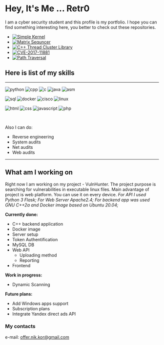 # Hey, It's Me ... Retr0

I am a cyber security student and this profile is my portfolio. I hope you can find something interesting here, you better to check out these repositories.

- [![Simple Kernel](https://img.shields.io/static/v1?label=Repo&message=Simple%20Kernel&color=FF4A40)](https://github.com/Retr0-code/Simple-Kernel)
- [![Matrix Sequncer](https://img.shields.io/static/v1?label=Repo&message=Matrix%20Sequncer&color=ff0057)](https://github.com/Retr0-code/Matrix-Sequncer)
- [![C++ Thread Cluster Library](https://img.shields.io/static/v1?label=Repo&message=C%2B%2B%20Thread%20Cluster%20Library&color=7163e0)](https://github.com/Retr0-code/Thread-Cluster-Library)
- [![CVE-2017-11881](https://img.shields.io/static/v1?label=Repo&message=SignHere&color=607CF7)](https://github.com/Retr0-code/SignHere)
- [![Path Traversal](https://img.shields.io/static/v1?label=Repo&message=Path%20Trav%20Vulnerability%20in%20IP%20Cameras&color=60aaf7)](https://github.com/Retr0-code/auth-traversal)

## Here is list of my skills
---

![python](https://img.shields.io/badge/-Python-FFC500?logo=python)
![cpp](https://img.shields.io/badge/-C++-6088FF?logo=c%2b%2b)
![c](https://img.shields.io/badge/-C-60aaf7?logo=c)
![java](https://img.shields.io/badge/-Java-FF8501?logo=openjdk&logoColor=000000)
![asm](https://img.shields.io/badge/-ASM-FF0F1F)

![sql](https://img.shields.io/badge/-SQL-ffffff?logo=MySQL)
![docker](https://img.shields.io/badge/-Docker-444444?logo=Docker)
![cisco](https://img.shields.io/badge/-Cisco-101010?logo=cisco)
![linux](https://img.shields.io/badge/-Linux-000000?logo=linux)

![html](https://img.shields.io/badge/-HTML5-000000?logo=html5)
![css](https://img.shields.io/badge/-CSS3-000000?logo=css3)
![javascript](https://img.shields.io/badge/-JS-000000?logo=javascript)
![php](https://img.shields.io/badge/-PHP-000000?logo=php)

<br>

Also I can do:
  - Reverse engineering
  - System audits
  - Net audits
  - Web audits

---

## What am I working on

Right now I am working on my project - VulnHunter. The project purpose is searching for vulnerabilities in executable linux files. Main advantage of project is web platform. You can use it on every device. *For API I used Python 3 Flask; For Web Server Apache2.4; For backend app was used GNU C++2a and Docker image based on Ubuntu 20.04;*

**Currently done:**
  * C++ backend application
  * Docker image
  * Server setup
  * Token Authentification
  * MySQL DB
  * Web API
    * Uploading method
    * Reporting
  * Frontend

**Work in progress:**
  * Dynamic Scanning

**Future plans:**
  * Add Windows apps support
  * Subscription plans
  * Integrate Yandex direct ads API


### My contacts

e-mail: offer.nik.kor@gmail.com
